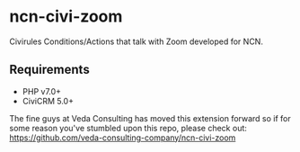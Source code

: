 # ncn-civi-zoom
Civirules Conditions/Actions that talk with Zoom developed for NCN.

## Requirements

* PHP v7.0+
* CiviCRM 5.0+

The fine guys at Veda Consulting has moved this extension forward so if for some reason you've stumbled upon this repo, please check out: https://github.com/veda-consulting-company/ncn-civi-zoom

